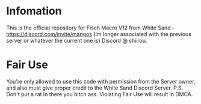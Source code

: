 # Infomation
This is the official repository for Fisch Macro V12 from White Sand - https://discord.com/invite/mangos (Im longer associated with the previous server or whatever the current one is)
Discord @ shiirou.

# Fair Use
You're only allowed to use this code with permission from the Server owner, and also must give proper credit to the White Sand Discord Server.
P.S. Don't put a rat in there you bitch ass.
Violating Fair Use will result in DMCA.
